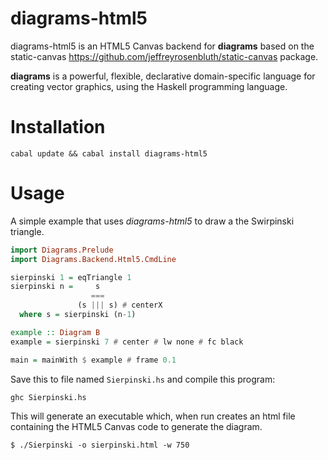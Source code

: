 diagrams-html5
===============

diagrams-html5 is an HTML5 Canvas backend for **diagrams** based on the static-canvas
https://github.com/jeffreyrosenbluth/static-canvas package.

**diagrams** is a powerful, flexible, declarative domain-specific language for 
creating vector graphics, using the Haskell programming language.

[diagrams-lib]: http://hackage.haskell.org/package/diagrams%2Dlib

# Installation

```
cabal update && cabal install diagrams-html5
```

# Usage

A simple example that uses _diagrams-html5_ to draw a the Swirpinski triangle.

```haskell
import Diagrams.Prelude
import Diagrams.Backend.Html5.CmdLine

sierpinski 1 = eqTriangle 1
sierpinski n =     s
                  ===
               (s ||| s) # centerX
  where s = sierpinski (n-1)

example :: Diagram B
example = sierpinski 7 # center # lw none # fc black

main = mainWith $ example # frame 0.1
```

Save this to file named `Sierpinski.hs` and compile this program:

```
ghc Sierpinski.hs
```

This will generate an executable which, when run creates an html file
containing the HTML5 Canvas code to generate the diagram.

```
$ ./Sierpinski -o sierpinski.html -w 750